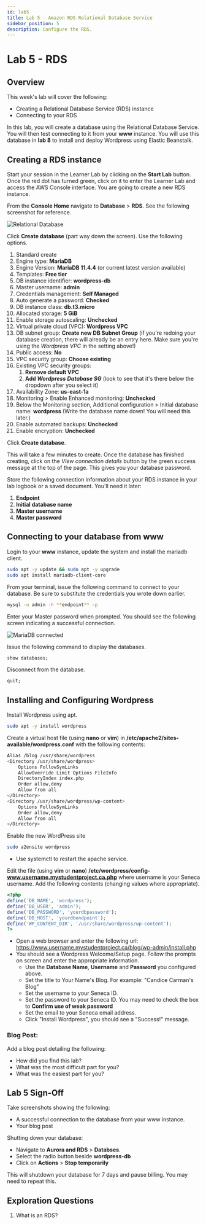 ```yaml
---
id: lab5
title: Lab 5 - Amazon RDS Relational Database Service
sidebar_position: 5
description: Configure the RDS.
---
```


# Lab 5 - RDS

## Overview

This week's lab will cover the following:

- Creating a Relational Database Service (RDS) instance
- Connecting to your RDS

In this lab, you will create a database using the Relational Database Service. You will then test connecting to it from your **www** instance. You will use this database in **lab 8** to install and deploy Wordpress using Elastic Beanstalk.

## Creating a RDS instance

Start your session in the Learner Lab by clicking on the **Start Lab** button. Once the red dot has turned green, click on it to enter the Learner Lab and access the AWS Console interface. You are going to create a new RDS instance.

From the **Console Home** navigate to **Database** > **RDS**. See the following screenshot for reference.

![Relational Database](/img/rds.png)

Click **Create database** (part way down the screen). Use the following options.

1. Standard create
1. Engine type: **MariaDB**
1. Engine Version: **MariaDB 11.4.4** (or current latest version available)
1. Templates: **Free tier**
1. DB instance identifier: **wordpress-db**
1. Master username: **admin**
1. Credentials management: **Self Managed**
1. Auto generate a password: **Checked**
1. DB instance class: **db.t3.micro**
1. Allocated storage: **5 GiB**
1. Enable storage autoscaling: **Unchecked**
1. Virtual private cloud (VPC): **Wordpress VPC**
1. DB subnet group: **Create new DB Subnet Group** (if you're redoing your database creation, there will already be an entry here. Make sure you're using the _Wordpress VPC_ in the setting above!)
1. Public access: **No**
1. VPC security group: **Choose existing**
1. Existing VPC security groups:
   1. **Remove default VPC**
   1. **Add _Wordpress Database SG_** (look to see that it's there below the dropdown after you select it)
1. Availability Zone: **us-east-1a**
1. Monitoring > Enable Enhanced monitoring: **Unchecked**
1. Below the Monitoring section, Additional configuration > Initial database name: **wordpress** (Write the database name down! You will need this later.)
1. Enable automated backups: **Unchecked**
1. Enable encryption: **Unchecked**

Click **Create database**.

This will take a few minutes to create. Once the database has finished creating, click on the _View connection details_ button by the green success message at the top of the page. This gives you your database password.

Store the following connection information about your RDS instance in your lab logbook or a saved document. You'll need it later:

1. **Endpoint**
1. **Initial database name**
1. **Master username**
1. **Master password**

## Connecting to your database from www

Login to your **www** instance, update the system and install the mariadb client.

```bash
sudo apt -y update && sudo apt -y upgrade
sudo apt install mariadb-client-core
```

From your terminal, issue the following command to connect to your database. Be sure to substitute the credentials you wrote down earlier.

```bash
mysql -u admin -h **endpoint** -p
```

Enter your Master password when prompted. You should see the following screen indicating a successful connection.

![MariaDB connected](/img/mariadb-connect.png)

Issue the following command to display the databases.

```bash
show databases;
```

Disconnect from the database.

```bash
quit;
```

## Installing and Configuring Wordpress

Install Wordpress using apt.

```bash
sudo apt -y install wordpress
```

Create a virtual host file (using **nano** or **vim**) in **/etc/apache2/sites-available/wordpress.conf** with the following contents:

```bash
Alias /blog /usr/share/wordpress
<Directory /usr/share/wordpress>
    Options FollowSymLinks
    AllowOverride Limit Options FileInfo
    DirectoryIndex index.php
    Order allow,deny
    Allow from all
</Directory>
<Directory /usr/share/wordpress/wp-content>
    Options FollowSymLinks
    Order allow,deny
    Allow from all
</Directory>
```

Enable the new WordPress site

```bash
sudo a2ensite wordpress
```

- Use systemctl to restart the apache service.

Edit the file (using **vim** or **nano**) **/etc/wordpress/config-www.username.mystudentproject.ca.php** where username is your Seneca username. Add the following contents (changing values where appropriate).

```php
<?php
define('DB_NAME', 'wordpress');
define('DB_USER', 'admin');
define('DB_PASSWORD', 'yourdbpassword');
define('DB_HOST', 'yourdbendpoint');
define('WP_CONTENT_DIR', '/usr/share/wordpress/wp-content');
?>
```

- Open a web browser and enter the following url: https://www.username.mystudentproject.ca/blog/wp-admin/install.php
- You should see a Wordpress Welcome/Setup page. Follow the prompts on screen and enter the appropriate information.
  - Use the **Database Name**, **Username** and **Password** you configured above.
  - Set the title to Your Name's Blog. For example: "Candice Carman's Blog"
  - Set the username to your Seneca ID.
  - Set the password to your Seneca ID. You may need to check the box to **Confirm use of weak password**
  - Set the email to your Seneca email address.
  - Click "Install Wordpress", you should see a "Success!" message.

### Blog Post:

Add a blog post detailing the following:

- How did you find this lab?
- What was the most difficult part for you?
- What was the easiest part for you?

## Lab 5 Sign-Off

Take screenshots showing the following: 

- A successful connection to the database from your www instance.
- Your blog post

Shutting down your database:
- Navigate to **Aurora and RDS** > **Databses**.
- Select the radio button beside **wordpress-db**
- Click on **Actions** > **Stop temporarily**

This will shutdown your database for 7 days and pause billing. You may need to repeat this.

## Exploration Questions

1. What is an RDS?
